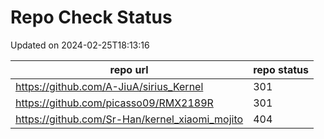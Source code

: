 # Repo Check Status

Updated on 2024-02-25T18:13:16

| repo url | repo status |
| -------- | -------- | 
|  https://github.com/A-JiuA/sirius_Kernel |  301 |
|  https://github.com/picasso09/RMX2189R |  301 |
|  https://github.com/Sr-Han/kernel_xiaomi_mojito |  404 |
